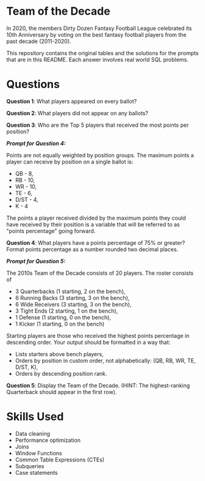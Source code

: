 # Team of the Decade
In 2020, the members Dirty Dozen Fantasy Football League celebrated its 10th Anniversary by voting on the best fantasy football players from the past decade (2011-2020).

This repository contains the original tables and the solutions for the prompts that are in this README. Each answer involves real world SQL problems.

# Questions
**Question 1**: What players appeared on every ballot?

**Question 2**: What players did not appear on any ballots?

**Question 3**: Who are the Top 5 players that received the most points per position?

**_Prompt for Question 4:_**

Points are not equally weighted by position groups. The maximum points a player can receive by position on a single ballot is:
- QB - 8,
- RB - 10,
- WR - 10,
- TE - 6,
- D/ST - 4,
- K - 4

The points a player received divided by the maximum points they could have received by their position is a variable that will be referred to as "points percentage" going forward.

**Question 4**: What players have a points percentage of 75% or greater? Format points percentage as a number rounded two decimal places.

**_Prompt for Question 5:_**

The 2010s Team of the Decade consists of 20 players. The roster consists of 
- 3 Quarterbacks (1 starting, 2 on the bench),
- 6 Running Backs (3 starting, 3 on the bench),
- 6 Wide Receivers (3 starting, 3 on the bench),
- 3 Tight Ends (2 starting, 1 on the bench),
- 1 Defense (1 starting, 0 on the bench),
- 1 Kicker (1 starting, 0 on the bench)

Starting players are those who received the highest points percentage in descending order. Your output should be formatted in a way that:
- Lists starters above bench players,
- Orders by position in custom order, not alphabetically: (QB, RB, WR, TE, D/ST, K),
- Orders by descending position rank.

**Question 5**: Display the Team of the Decade. (HINT: The highest-ranking Quarterback should appear in the first row).

# Skills Used
- Data cleaning
- Performance optimization
- Joins
- Window Functions
- Common Table Expressions (CTEs)
- Subqueries
- Case statements
